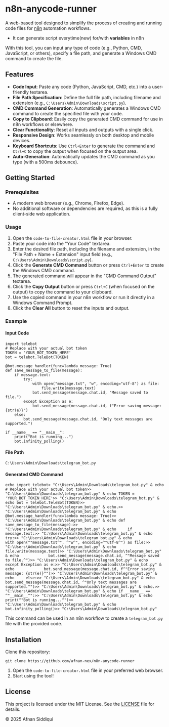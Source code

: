 # **n8n-anycode-runner**

A web-based tool designed to simplify the process of creating and running code files for [n8n](https://n8n.io/) automation workflows. 

* It can generate script everytime(new) for/with **variables** in n8n

With this tool, you can input any type of code (e.g., Python, CMD, JavaScript, or others), specify a file path, and generate a Windows CMD command to create the file.

## **Features**

*   **Code Input**: Paste any code (Python, JavaScript, CMD, etc.) into a user-friendly textarea.
*   **File Path Specification**: Define the full file path, including filename and extension (e.g., `C:\Users\Admin\Downloads\script.py`).
*   **CMD Command Generation**: Automatically generates a Windows CMD command to create the specified file with your code.
*   **Copy to Clipboard**: Easily copy the generated CMD command for use in n8n workflows or elsewhere.
*   **Clear Functionality**: Reset all inputs and outputs with a single click.
*   **Responsive Design**: Works seamlessly on both desktop and mobile devices.
*   **Keyboard Shortcuts**: Use `Ctrl+Enter` to generate the command and `Ctrl+C` to copy the output when focused on the output area.
*   **Auto-Generation**: Automatically updates the CMD command as you type (with a 500ms debounce).

## **Getting Started**

### **Prerequisites**

*   A modern web browser (e.g., Chrome, Firefox, Edge).
*   No additional software or dependencies are required, as this is a fully client-side web application.

### **Usage**

1.  Open the `code-to-file-creator.html` file in your browser.
2.  Paste your code into the "Your Code" textarea.
3.  Enter the desired file path, including the filename and extension, in the "File Path + Name + Extension" input field (e.g., `C:\Users\Admin\Downloads\script.py`).
4.  Click the **Generate CMD Command** button or press `Ctrl+Enter` to create the Windows CMD command.
5.  The generated command will appear in the "CMD Command Output" textarea.
6.  Click the **Copy Output** button or press `Ctrl+C` (when focused on the output) to copy the command to your clipboard.
7.  Use the copied command in your n8n workflow or run it directly in a Windows Command Prompt.
8.  Click the **Clear All** button to reset the inputs and output.

### **Example**

#### **Input Code**
```
import telebot
# Replace with your actual bot token
TOKEN = 'YOUR_BOT_TOKEN_HERE'
bot = telebot.TeleBot(TOKEN)

@bot.message_handler(func=lambda message: True)
def save_message_to_file(message):
    if message.text:
        try:
            with open("message.txt", "w", encoding="utf-8") as file:
                file.write(message.text)
            bot.send_message(message.chat.id, "Message saved to file.")
        except Exception as e:
            bot.send_message(message.chat.id, f"Error saving message: {str(e)}")
    else:
        bot.send_message(message.chat.id, "Only text messages are supported.")

if __name__ == "__main__":
    print("Bot is running...")
    bot.infinity_polling()
```
#### **File Path**
```
C:\Users\Admin\Downloads\telegram_bot.py
```
#### **Generated CMD Command**
```
echo import telebot> "C:\Users\Admin\Downloads\telegram_bot.py" & echo # Replace with your actual bot token>> "C:\Users\Admin\Downloads\telegram_bot.py" & echo TOKEN = 'YOUR_BOT_TOKEN_HERE'>> "C:\Users\Admin\Downloads\telegram_bot.py" & echo bot = telebot.TeleBot(TOKEN)>> "C:\Users\Admin\Downloads\telegram_bot.py" & echo.>> "C:\Users\Admin\Downloads\telegram_bot.py" & echo @bot.message_handler(func=lambda message: True)>> "C:\Users\Admin\Downloads\telegram_bot.py" & echo def save_message_to_file(message):>> "C:\Users\Admin\Downloads\telegram_bot.py" & echo     if message.text:>> "C:\Users\Admin\Downloads\telegram_bot.py" & echo         try:>> "C:\Users\Admin\Downloads\telegram_bot.py" & echo             with open(^"message.txt^", ^"w^", encoding=^"utf-8^") as file:>> "C:\Users\Admin\Downloads\telegram_bot.py" & echo                 file.write(message.text)>> "C:\Users\Admin\Downloads\telegram_bot.py" & echo             bot.send_message(message.chat.id, ^"Message saved to file.^")>> "C:\Users\Admin\Downloads\telegram_bot.py" & echo         except Exception as e:>> "C:\Users\Admin\Downloads\telegram_bot.py" & echo             bot.send_message(message.chat.id, f^"Error saving message: {str(e)}^")>> "C:\Users\Admin\Downloads\telegram_bot.py" & echo     else:>> "C:\Users\Admin\Downloads\telegram_bot.py" & echo         bot.send_message(message.chat.id, ^"Only text messages are supported.^")>> "C:\Users\Admin\Downloads\telegram_bot.py" & echo.>> "C:\Users\Admin\Downloads\telegram_bot.py" & echo if __name__ == ^"__main__^":>> "C:\Users\Admin\Downloads\telegram_bot.py" & echo     print(^"Bot is running...^")>> "C:\Users\Admin\Downloads\telegram_bot.py" & echo     bot.infinity_polling()>> "C:\Users\Admin\Downloads\telegram_bot.py"
```
This command can be used in an n8n workflow to create a `telegram_bot.py` file with the provided code.

## **Installation**

Clone this repository:  
```
git clone https://github.com/afnan-nex/n8n-anycode-runner
```
1.  Open the `code-to-file-creator.html` file in your preferred web browser.
2.  Start using the tool!

## **License**

This project is licensed under the MIT License. See the [LICENSE](https://grok.com/chat/LICENSE) file for details.

© 2025 Afnan Siddiqui
